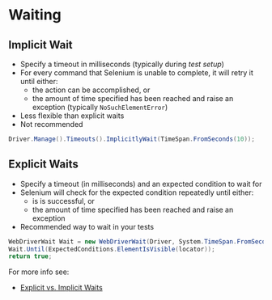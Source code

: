 # Waiting

## Implicit Wait

+ Specify a timeout in milliseconds (typically during _test setup_)
+ For every command that Selenium is unable to complete, it will retry it until either:
  + the action can be accomplished, or
  + the amount of time specified has been reached and raise an exception (typically `NoSuchElementError`)
+ Less flexible than explicit waits
+ Not recommended

```csharp
Driver.Manage().Timeouts().ImplicitlyWait(TimeSpan.FromSeconds(10));
```

## Explicit Waits

+ Specify a timeout (in milliseconds) and an expected condition to wait for
+ Selenium will check for the expected condition repeatedly until either:
  + is is successful, or
  + the amount of time specified has been reached and raise an exception
+ Recommended way to wait in your tests

```csharp
WebDriverWait Wait = new WebDriverWait(Driver, System.TimeSpan.FromSeconds(10));
Wait.Until(ExpectedConditions.ElementIsVisible(locator));
return true;
```

For more info see:

+ [Explicit vs. Implicit Waits](http://elementalselenium.com/tips/47-waiting)


